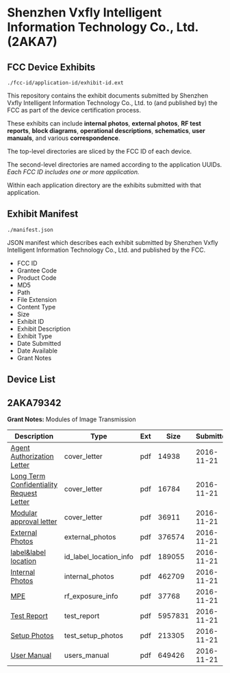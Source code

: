 # Shenzhen Vxfly Intelligent Information Technology Co., Ltd. (2AKA7)
## FCC Device Exhibits

```
./fcc-id/application-id/exhibit-id.ext
```

This repository contains the exhibit documents submitted by Shenzhen Vxfly Intelligent Information Technology Co., Ltd. to (and published by) the FCC as part of the device certification process.

These exhibits can include **internal photos**, **external photos**, **RF test reports**, **block diagrams**, **operational descriptions**, **schematics**, **user manuals**, and various **correspondence**.

The top-level directories are sliced by the FCC ID of each device.

The second-level directories are named according to the application UUIDs. *Each FCC ID includes one or more application.*

Within each application directory are the exhibits submitted with that application. 

## Exhibit Manifest

```
./manifest.json
```

JSON manifest which describes each exhibit submitted by Shenzhen Vxfly Intelligent Information Technology Co., Ltd. and published by the FCC.

- FCC ID
- Grantee Code
- Product Code
- MD5
- Path
- File Extension
- Content Type
- Size
- Exhibit ID
- Exhibit Description
- Exhibit Type
- Date Submitted
- Date Available
- Grant Notes

## Device List
## 2AKA79342
**Grant Notes:** Modules of Image Transmission

| Description | Type | Ext | Size | Submitted | Available |
| ----------- | ---- | --- | ---- | --------- | --------- |
| [Agent Authorization Letter](2AKA79342/4e34165170d3677d06f058b59e350458/3201241.pdf) | cover_letter | pdf | 14938 | 2016-11-21 | 2016-11-21 |
| [Long Term Confidentiality Request Letter](2AKA79342/4e34165170d3677d06f058b59e350458/3201248.pdf) | cover_letter | pdf | 16784 | 2016-11-21 | 2016-11-21 |
| [Modular approval letter](2AKA79342/4e34165170d3677d06f058b59e350458/3201249.pdf) | cover_letter | pdf | 36911 | 2016-11-21 | 2016-11-21 |
| [External Photos](2AKA79342/4e34165170d3677d06f058b59e350458/3201244.pdf) | external_photos | pdf | 376574 | 2016-11-21 | 2016-11-21 |
| [label&label location](2AKA79342/4e34165170d3677d06f058b59e350458/3201247.pdf) | id_label_location_info | pdf | 189055 | 2016-11-21 | 2016-11-21 |
| [Internal Photos](2AKA79342/4e34165170d3677d06f058b59e350458/3201246.pdf) | internal_photos | pdf | 462709 | 2016-11-21 | 2016-11-21 |
| [MPE](2AKA79342/4e34165170d3677d06f058b59e350458/3201250.pdf) | rf_exposure_info | pdf | 37768 | 2016-11-21 | 2016-11-21 |
| [Test Report](2AKA79342/4e34165170d3677d06f058b59e350458/3201242.pdf) | test_report | pdf | 5957831 | 2016-11-21 | 2016-11-21 |
| [Setup Photos](2AKA79342/4e34165170d3677d06f058b59e350458/3201253.pdf) | test_setup_photos | pdf | 213305 | 2016-11-21 | 2016-11-21 |
| [User Manual](2AKA79342/4e34165170d3677d06f058b59e350458/3201254.pdf) | users_manual | pdf | 649426 | 2016-11-21 | 2016-11-21 |
